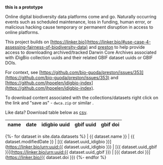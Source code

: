 ---
---
**this is a prototype** 

Online digital biodiversity data platforms come and go. Naturally occurring events such as scheduled maintenance, loss in funding, human error, or malicious hacking cause temporary or permanent disruption in access to online platforms.

This project builds on [https://linker.bio](https://linker.bio/#use-case-4-assessing-fairness-of-biodiversity-data) and [preston](https://globalbioticinteractions.org/preston) to help provide access to downloading archived/tracked Darwin Core Archives associated with iDigBio collection uuids and their related GBIF dataset uuids or GBIF DOIs.  

For context, see [https://github.com/bio-guoda/preston/issues/353](https://github.com/bio-guoda/preston/issues/353) and [https://github.com/jhpoelen/idigbio-index](https://github.com/jhpoelen/idigbio-index).

To download content associated with the collections/datasets right click on the link and "save as" - ```dwca.zip``` or similar . 

Like data? Download table below as [csv](index.csv).

|name|date|idigbio uuid|gbif uuid|gbif doi
|---|---|---|---|---
{%- for dataset in site.data.datasets %}
| {{ dataset.name }} | {{ dataset.modifiedDate }} | [{{ dataset.uuid_idigbio }}](https://linker.bio/urn:uuid:{{ dataset.uuid_idigbio }}) | [{{ dataset.uuid_gbif }}](https://linker.bio/urn:uuid:{{ dataset.uuid_gbif }}) | [{{ dataset.doi }}](https://linker.bio/{{ dataset.doi }})
{%- endfor %}



